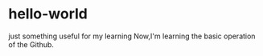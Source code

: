 # hello-world
just something useful for my learning
Now,I'm learning the basic operation of the Github.
